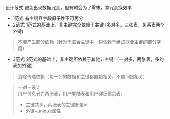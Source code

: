 设计范式
	避免出现数据冗余，但有时会为了需求，拿冗余换效率

* 1范式 有主键且字段原子性不可再分
* 2范式 1范式的基础上，非主键完全依赖于主键 (多对多，三张表，关系表两个外键)
>不能产生部分依赖（针对于联合主键中，只依赖于组成联合主键的部分字段）        

* 3范式 2范式的基础上，非主键不依赖于其他非主键 （一对多，两张表，多的表加外键）
>消除传递依赖（每一列的数据和主键都直接相关，不能间接相关）

>一对一设计     
>用户信息分为两张表，用户登陆表和用户详细信息表:      
> * 主键共享，两张表的主键都是id     
> * 外键+unique属性